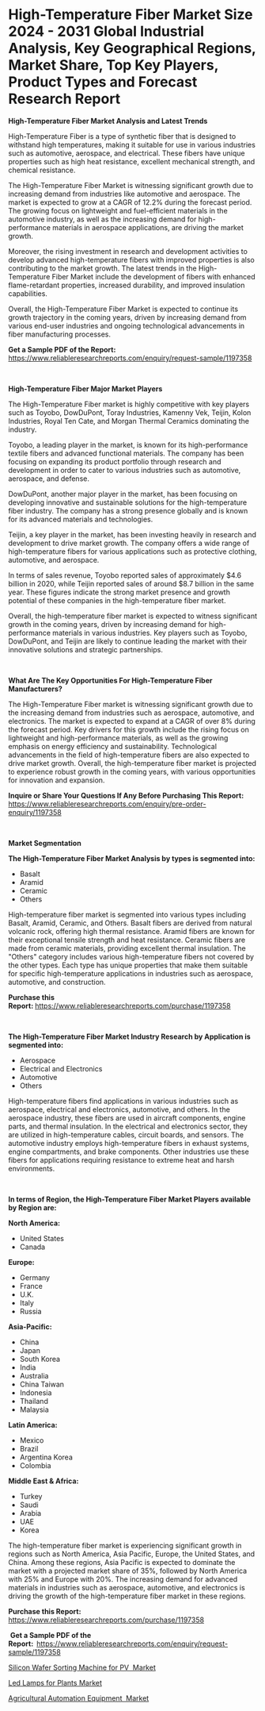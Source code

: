 <p><h1>High-Temperature Fiber Market Size 2024 - 2031 Global Industrial Analysis, Key Geographical Regions, Market Share, Top Key Players, Product Types and Forecast Research Report</h1></p><p><strong>High-Temperature Fiber Market Analysis and Latest Trends</strong></p>
<p><p>High-Temperature Fiber is a type of synthetic fiber that is designed to withstand high temperatures, making it suitable for use in various industries such as automotive, aerospace, and electrical. These fibers have unique properties such as high heat resistance, excellent mechanical strength, and chemical resistance.</p><p>The High-Temperature Fiber Market is witnessing significant growth due to increasing demand from industries like automotive and aerospace. The market is expected to grow at a CAGR of 12.2% during the forecast period. The growing focus on lightweight and fuel-efficient materials in the automotive industry, as well as the increasing demand for high-performance materials in aerospace applications, are driving the market growth.</p><p>Moreover, the rising investment in research and development activities to develop advanced high-temperature fibers with improved properties is also contributing to the market growth. The latest trends in the High-Temperature Fiber Market include the development of fibers with enhanced flame-retardant properties, increased durability, and improved insulation capabilities.</p><p>Overall, the High-Temperature Fiber Market is expected to continue its growth trajectory in the coming years, driven by increasing demand from various end-user industries and ongoing technological advancements in fiber manufacturing processes.</p></p>
<p><strong>Get a Sample PDF of the Report:&nbsp;</strong> <a href="https://www.reliableresearchreports.com/enquiry/request-sample/1197358">https://www.reliableresearchreports.com/enquiry/request-sample/1197358</a></p>
<p>&nbsp;</p>
<p><strong>High-Temperature Fiber Major Market Players</strong></p>
<p><p>The High-Temperature Fiber market is highly competitive with key players such as Toyobo, DowDuPont, Toray Industries, Kamenny Vek, Teijin, Kolon Industries, Royal Ten Cate, and Morgan Thermal Ceramics dominating the industry. </p><p>Toyobo, a leading player in the market, is known for its high-performance textile fibers and advanced functional materials. The company has been focusing on expanding its product portfolio through research and development in order to cater to various industries such as automotive, aerospace, and defense. </p><p>DowDuPont, another major player in the market, has been focusing on developing innovative and sustainable solutions for the high-temperature fiber industry. The company has a strong presence globally and is known for its advanced materials and technologies.</p><p>Teijin, a key player in the market, has been investing heavily in research and development to drive market growth. The company offers a wide range of high-temperature fibers for various applications such as protective clothing, automotive, and aerospace.</p><p>In terms of sales revenue, Toyobo reported sales of approximately $4.6 billion in 2020, while Teijin reported sales of around $8.7 billion in the same year. These figures indicate the strong market presence and growth potential of these companies in the high-temperature fiber market.</p><p>Overall, the high-temperature fiber market is expected to witness significant growth in the coming years, driven by increasing demand for high-performance materials in various industries. Key players such as Toyobo, DowDuPont, and Teijin are likely to continue leading the market with their innovative solutions and strategic partnerships.</p></p>
<p>&nbsp;</p>
<p><strong>What Are The Key Opportunities For High-Temperature Fiber Manufacturers?</strong></p>
<p><p>The High-Temperature Fiber market is witnessing significant growth due to the increasing demand from industries such as aerospace, automotive, and electronics. The market is expected to expand at a CAGR of over 8% during the forecast period. Key drivers for this growth include the rising focus on lightweight and high-performance materials, as well as the growing emphasis on energy efficiency and sustainability. Technological advancements in the field of high-temperature fibers are also expected to drive market growth. Overall, the high-temperature fiber market is projected to experience robust growth in the coming years, with various opportunities for innovation and expansion.</p></p>
<p><strong>Inquire or Share Your Questions If Any Before Purchasing This Report:</strong> <a href="https://www.reliableresearchreports.com/enquiry/pre-order-enquiry/1197358">https://www.reliableresearchreports.com/enquiry/pre-order-enquiry/1197358</a></p>
<p>&nbsp;</p>
<p><strong>Market Segmentation</strong></p>
<p><strong>The High-Temperature Fiber Market Analysis by types is segmented into:</strong></p>
<p><ul><li>Basalt</li><li>Aramid</li><li>Ceramic</li><li>Others</li></ul></p>
<p><p>High-temperature fiber market is segmented into various types including Basalt, Aramid, Ceramic, and Others. Basalt fibers are derived from natural volcanic rock, offering high thermal resistance. Aramid fibers are known for their exceptional tensile strength and heat resistance. Ceramic fibers are made from ceramic materials, providing excellent thermal insulation. The "Others" category includes various high-temperature fibers not covered by the other types. Each type has unique properties that make them suitable for specific high-temperature applications in industries such as aerospace, automotive, and construction.</p></p>
<p><strong>Purchase this Report:&nbsp;</strong><a href="https://www.reliableresearchreports.com/purchase/1197358">https://www.reliableresearchreports.com/purchase/1197358</a></p>
<p>&nbsp;</p>
<p><strong>The High-Temperature Fiber Market Industry Research by Application is segmented into:</strong></p>
<p><ul><li>Aerospace</li><li>Electrical and Electronics</li><li>Automotive</li><li>Others</li></ul></p>
<p><p>High-temperature fibers find applications in various industries such as aerospace, electrical and electronics, automotive, and others. In the aerospace industry, these fibers are used in aircraft components, engine parts, and thermal insulation. In the electrical and electronics sector, they are utilized in high-temperature cables, circuit boards, and sensors. The automotive industry employs high-temperature fibers in exhaust systems, engine compartments, and brake components. Other industries use these fibers for applications requiring resistance to extreme heat and harsh environments.</p></p>
<p>&nbsp;</p>
<p><strong>In terms of Region, the High-Temperature Fiber Market Players available by Region are:</strong></p>
<p>
    <p> <strong> North America: </strong>
        <ul>
            <li>United States</li>
            <li>Canada</li>
        </ul>
        </p> 
    <p> <strong> Europe: </strong>
        <ul>
            <li>Germany</li>
            <li>France</li>
            <li>U.K.</li>
            <li>Italy</li>
            <li>Russia</li>
        </ul>
        </p> 
    <p> <strong> Asia-Pacific: </strong>
        <ul>
            <li>China</li>
            <li>Japan</li>
            <li>South Korea</li>
            <li>India</li>
            <li>Australia</li>
            <li>China Taiwan</li>
            <li>Indonesia</li>
            <li>Thailand</li>
            <li>Malaysia</li>
        </ul>
        </p> 
    <p> <strong> Latin America: </strong>
        <ul>
            <li>Mexico</li>
            <li>Brazil</li>
            <li>Argentina Korea</li>
            <li>Colombia</li>
        </ul>
        </p> 
    <p> <strong> Middle East & Africa: </strong>
        <ul>
            <li>Turkey</li>
            <li>Saudi</li>
            <li>Arabia</li>
            <li>UAE</li>
            <li>Korea</li>
        </ul>
    </p>
    </p>
<p><p>The high-temperature fiber market is experiencing significant growth in regions such as North America, Asia Pacific, Europe, the United States, and China. Among these regions, Asia Pacific is expected to dominate the market with a projected market share of 35%, followed by North America with 25% and Europe with 20%. The increasing demand for advanced materials in industries such as aerospace, automotive, and electronics is driving the growth of the high-temperature fiber market in these regions.</p></p>
<p><strong>Purchase this Report: </strong><a href="https://www.reliableresearchreports.com/purchase/1197358">https://www.reliableresearchreports.com/purchase/1197358</a></p>
<p>&nbsp;<strong>Get a Sample PDF of the Report:&nbsp;&nbsp;</strong><a href="https://www.reliableresearchreports.com/enquiry/request-sample/1197358">https://www.reliableresearchreports.com/enquiry/request-sample/1197358</a></p>
<p><strong></strong></p>
<p><p><a href="https://view.publitas.com/reportprime-1/silicon-wafer-sorting-machine-for-pv-market-analysis-and-market-size-global-industry-overview-market-segmentation-and-forecast-2024-to-2031/">Silicon Wafer Sorting Machine for PV  Market</a></p><p><a href="https://view.publitas.com/reportprime-1/led-lamps-for-plants-market-research-report-provides-critical-insights-that-can-help-shape-business-development-and-investment-strategies/">Led Lamps for Plants Market</a></p><p><a href="https://view.publitas.com/reportprime-1/agricultural-automation-equipment-market-insights-market-players-and-forecast-till-2031/">Agricultural Automation Equipment  Market</a></p></p>